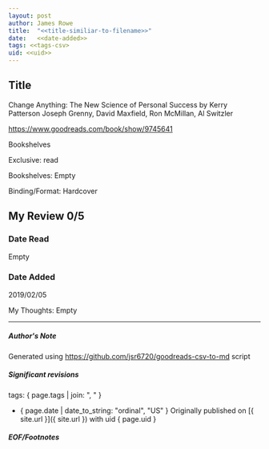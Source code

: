 ```yaml
---
layout: post
author: James Rowe
title:  "<<title-similiar-to-filename>>"
date:   <<date-added>>
tags: <<tags-csv>
uid: <<uid>>
---
```


<!-- highly dependent on how you personally use jekyll templates, and how you want this to show up -->

## Title

Change Anything: The New Science of Personal Success by Kerry Patterson
Joseph Grenny, David Maxfield, Ron McMillan, Al Switzler 

https://www.goodreads.com/book/show/9745641

Bookshelves

Exclusive: read

Bookshelves: Empty

Binding/Format: Hardcover

## My Review 0/5

### Date Read
Empty

### Date Added
2019/02/05

My Thoughts: Empty

---

##### Author's Note

Generated using https://github.com/jsr6720/goodreads-csv-to-md script

##### Significant revisions

tags: { page.tags | join: ", " } <!-- todo move this somewhere -->

- { page.date | date_to_string: "ordinal", "US" } Originally published on [{ site.url }]({ site.url }) with uid { page.uid }

##### EOF/Footnotes
